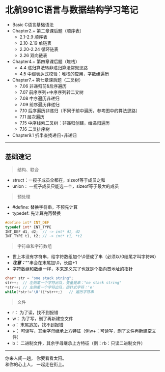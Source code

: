 # 北航991C语言与数据结构学习笔记
* Basic C语言基础语法
* Chapter2.+ 第二章课后题（顺序表）
    * 2.1-2.9 顺序表  
    * 2.10-2.19 单链表
    * 2.20-2.24 循环链表
    * 2.26 双向链表
* Chapter4.+ 第四章课后题（堆栈）
    * 4.4 递归算法转非递归算法常规思路
    * 4.5 中缀表达式校验：堆栈的应用，字数组遍历
* Chapter7.+ 第七章课后题（二叉树）
    * 7.06 非递归前&后序遍历
    * 7.07 前序序列+中序序列转二叉树
    * 7.08 中序遍历非递归
    * 7.09 前序遍历非递归
    * 7.10 后序遍历非递归（不同于前中遍历，参考图中的算法思路）
    * 7.11 层次遍历
    * 7.15 中序线索二叉树：非递归创建，给递归遍历
    * 7.16 二叉排序树
* Chapter9.1 折半查找递归+非递归

---

## 基础速记

> 结构、联合
* struct：一揽子成员全都在，sizeof等于成员之和
* union： 一揽子成员只能选一个，sizeof等于最大的成员

> 预处理
* #define: 替换字符串，不预先计算
* typedef: 先计算完再替换
``` c
#define int* INT_DEF
typedef int* INT_TYPE
INT_DEF d1, d2;  // -> int* d1, d2
INT_TYPE t1, t2; // -> int* t1, *t2
```

> 字符串和字符数组
* 世上本没有字符串，给字符数组加个\0便成了串（必须以\0结尾才叫字符串）
* ***注意：***""串会在末尾加\0，长度+1
* 字符数组和数组一样，本来定义完了也就是个指向首地址的指针
``` c
char* str = "one stack string";
str++;  // 左侧第一个字符出队，变量是串："ne stack string"
*str++; // 左侧第一个字符出队，指针式字符：'e'
while(*str!='\0'){*str++;}   // 遍历字符串
```

> 文件
* r： 为了读，找不到报错
* w： 为了写，删了再新建空文件
* a： 末尾追加，找不到报错
* +： 可读写，其余字母继承上方特征（例w+：可读写，删了文件再新建空文件）
* b： 二进制文件，其余字母继承上方特征（例：rb：只读二进制文件）



---

你来人间一趟， 你要看看太阳。  
和你的心上人， 一起走在街上。